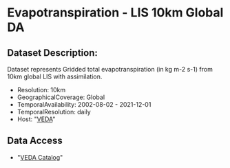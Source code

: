 # Evapotranspiration - LIS 10km Global DA

## Dataset Description: 
Dataset represents Gridded total evapotranspiration (in kg m-2 s-1) from 10km global LIS with assimilation.

- Resolution: 10km
- GeographicalCoverage: Global
- TemporalAvailability: 2002-08-02 - 2021-12-01
- TemporalResolution: daily
- Host: "[VEDA](https://www.earthdata.nasa.gov/esds/veda)"

## Data Access

- "[VEDA Catalog](https://staging-stac.delta-backend.com/collections/lis-global-da-evap)"
